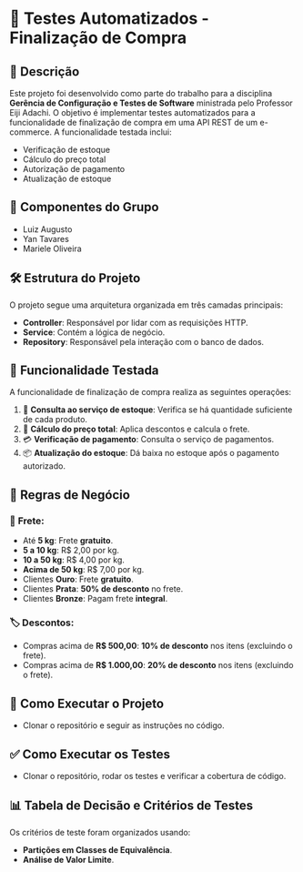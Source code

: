# 🛒 Testes Automatizados - Finalização de Compra

## 📄 Descrição

Este projeto foi desenvolvido como parte do trabalho para a disciplina **Gerência de Configuração e Testes de Software** ministrada pelo Professor Eiji Adachi. O objetivo é implementar testes automatizados para a funcionalidade de finalização de compra em uma API REST de um e-commerce. A funcionalidade testada inclui:

- Verificação de estoque
- Cálculo do preço total
- Autorização de pagamento
- Atualização de estoque

## 👥 Componentes do Grupo

- Luiz Augusto
- Yan Tavares
- Mariele Oliveira

## 🛠️ Estrutura do Projeto

O projeto segue uma arquitetura organizada em três camadas principais:

- **Controller**: Responsável por lidar com as requisições HTTP.
- **Service**: Contém a lógica de negócio.
- **Repository**: Responsável pela interação com o banco de dados.

## 🧩 Funcionalidade Testada

A funcionalidade de finalização de compra realiza as seguintes operações:

1. 🔄 **Consulta ao serviço de estoque**: Verifica se há quantidade suficiente de cada produto.
2. 🧮 **Cálculo do preço total**: Aplica descontos e calcula o frete.
3. 💳 **Verificação de pagamento**: Consulta o serviço de pagamentos.
4. 📦 **Atualização do estoque**: Dá baixa no estoque após o pagamento autorizado.

## 📏 Regras de Negócio

### 🚚 **Frete**:
- Até **5 kg**: Frete **gratuito**.
- **5 a 10 kg**: R$ 2,00 por kg.
- **10 a 50 kg**: R$ 4,00 por kg.
- **Acima de 50 kg**: R$ 7,00 por kg.
- Clientes **Ouro**: Frete **gratuito**.
- Clientes **Prata**: **50% de desconto** no frete.
- Clientes **Bronze**: Pagam frete **integral**.

### 🏷️ **Descontos**:
- Compras acima de **R$ 500,00**: **10% de desconto** nos itens (excluindo o frete).
- Compras acima de **R$ 1.000,00**: **20% de desconto** nos itens (excluindo o frete).

## 🚀 Como Executar o Projeto

- Clonar o repositório e seguir as instruções no código.

## ✅ Como Executar os Testes

- Clonar o repositório, rodar os testes e verificar a cobertura de código.

## 📊 Tabela de Decisão e Critérios de Testes

Os critérios de teste foram organizados usando:
- **Partições em Classes de Equivalência**.
- **Análise de Valor Limite**.
